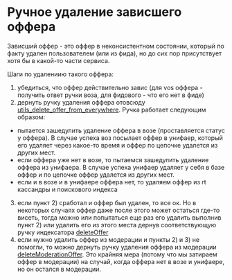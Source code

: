 # Ручное удаление зависшего оффера
Зависший оффер - это оффер в неконсистентном состоянии, который по факту удален пользователем (или из фида), но до сих пор присутствует хотя бы в какой-то части сервиса.

Шаги по удалениию такого оффера:
1) убедиться, что оффер действительно завис (для vos оффера - получить ответ ручки воза, для фидового - что его нет в фиде)
2) дернуть ручку удаления оффера отовсюду  [utils_delete_offer_from_everywhere](http://realty-vos-api-http.vrts-slb.test.vertis.yandex.net/swagger/#!/utils/utils_delete_offer_from_everywhere). Ручка работает следующим образом:
- пытается зашедулить удаление оффера в возе (проставляется статус у оффера). В случае успеха воз посылает оффер в унифаер, который его удаляет через какое-то время и оффер по цепочке удалется из других мест.
- если оффера уже нет в возе, то пытаемся зашедулить удаление оффера из унифаера. В случае успеха унифаер удаляет у себя в базе оффер и по цепочке оффер удалется из других мест.
- если и в возе и в унифаере оффера нет, то удаляем оффер из rt кассандры и поискового индекса
3) если пункт 2) сработал и оффер был удален, то все ок. Но в некоторых случаях оффер даже после этого может остаться где-то висеть, тогда можно или попытаться еще раз его удалить выполнив пункт 2) или удалить его из этого места дернув соответствующую ручку индексатора [deleteOffer](http://realty-indexer-api.vrts-slb.test.vertis.yandex.net/#!/deleteOffer)
4) если нужно удалить оффер из модерации и пункты 2) и 3) не помогли, то можно дернуть ручку удаления оффера из модерации [deleteModerationOffer](http://realty-indexer-api.vrts-slb.test.vertis.yandex.net/#!/deleteOffer/deleteModerationOffer). Это крайняя мера (потому что мы затираем оффер в модерации) на случай, когда оффера нет в возе и унифаере, но он остался в модерации.
